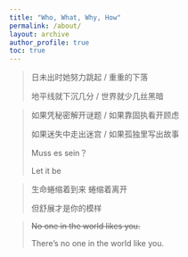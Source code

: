 ```yaml
---
title: "Who, What, Why, How"
permalink: /about/
layout: archive
author_profile: true
toc: true
---
```


> 日未出时她努力跳起 / 重重的下落 
>
> 地平线就下沉几分 / 世界就少几丝黑暗
>



> 如果凭秘密解开谜题 / 如果靠固执看开顾虑
>
> 如果迷失中走出迷宫 / 如果孤独里写出故事
>
> 
>
> Muss es sein？
>
> Let it be



> 生命蜷缩着到来 蜷缩着离开
>
> 但舒展才是你的模样



> ~~No one in the world likes you.~~
>
> There’s no one in the world like you.